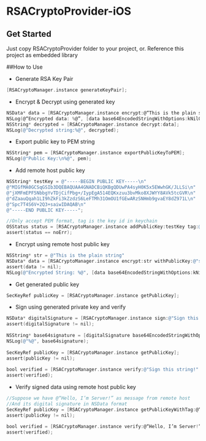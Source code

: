 # RSACryptoProvider-iOS

## Get Started
Just copy RSACryptoProvider folder to your project, or.
Reference this project as embedded library

##How to Use

* Generate RSA Key Pair
```objective-c
[RSACryptoManager.instance generateKeyPair];
```

* Encrypt & Decrypt using generated key
```objective-c
NSData* data = [RSACryptoManager.instance encrypt:@“This is the plain string”];
NSLog(@“Encrypted data: %@”, [data base64EncodedStringWithOptions:kNilOptions]);
NSString* decrypted = [RSACryptoManager.instance decrypt:data];
NSLog(@"Decrypted string:%@", decrypted);

```

* Export public key to PEM string
```objective-c
NSString* pem = [RSACryptoManager.instance exportPublicKeyToPEM];
NSLog(@"Public Key:\n%@", pem);
```

* Add remote host public key
```objective-c
NSString* testKey = @"-----BEGIN PUBLIC KEY-----\n"
@"MIGfMA0GCSqGSIb3DQEBAQUAA4GNADCBiQKBgQDUwPA4syH0K5x5EWwhGK/JLLSi\n"
@"jXMFmEPF5NbbgYvTDjCifPbg+/IypEgA514EQKxzuu3bvMko8XJWYY8AVk5tcGVR\n"
@"dZaauQqah1LI9hZkFi3kZzdzS6LeFTMh31OmOU1fGEwARzSNHmb9gvaEY8dZ971L\n"
@"Spc7T4S6V+2Q3+saiwIDAQAB\n"
@"-----END PUBLIC KEY-----";

//Only accept PEM format, tag is the key id in keychain
OSStatus status = [RSACryptoManager.instance addPublicKey:testKey tag:@"serverKey"];
assert(status == noErr);
```

* Encrypt using remote host public key
```objective-c
NSString* str = @"This is the plain string"
NSData* data = [RSACryptoManager.instance encrypt:str withPublicKey:@"serverKey"];
assert(data != nil);
NSLog(@"Encrypted String: %@", [data base64EncodedStringWithOptions:kNilOptions]);
```

* Get generated public key
```objective-c
SecKeyRef publicKey = [RSACryptoManager.instance getPublicKey];
```

* Sign using generated private key and verify
```objective-c
NSData* digitalSignature = [RSACryptoManager.instance sign:@"Sign this string!"];
assert(digitalSignature != nil);
    
NSString* base64signature = [digitalSignature base64EncodedStringWithOptions:kNilOptions];
NSLog(@"%@", base64signature);
    
SecKeyRef publicKey = [RSACryptoManager.instance getPublicKey];
assert(publicKey != nil);
    
bool verified = [RSACryptoManager.instance verify:@"Sign this string!" signature:digitalSignature publicKey:publicKey];
assert(verified);
```

* Verify signed data using remote host public key
```objective-c
//Suppose we have @“Hello, I’m Server!” as message from remote host
//And its digital signature in NSData format
SecKeyRef publicKey = [RSACryptoManager.instance getPublicKeyWithTag:@“serverKey”];
assert(publicKey != nil);
    
bool verified = [RSACryptoManager.instance verify:@“Hello, I’m Server!” signature:digitalSignature publicKey:publicKey];
assert(verified);
```
